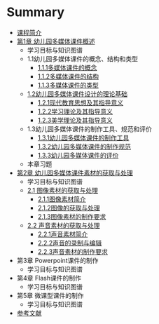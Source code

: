# Summary

* [课程简介](README.md)
* [第1章  幼儿园多媒体课件概述](chapter1.md)
  * 学习目标与知识图谱
  * 1.1幼儿园多媒体课件的概念、结构和类型
    * [1.1.1多媒体课件的概念](chapter1/111duo-mei-ti-ke-jian-de-gai-nian.md)
    * [1.1.2多媒体课件的结构](chapter1/112duo-mei-ti-ke-jian-de-jie-gou.md)
    * [1.1.3多媒体课件的类型](chapter1/113duo-mei-ti-ke-jian-de-lei-xing.md)
  * [1.2幼儿园多媒体课件设计的理论基础](chapter1/12you-er-yuan-duo-mei-ti-ke-jian-she-ji-de-li-lun-ji-chu.md)
    * [1.2.1现代教育思想及其指导意义](chapter1/12you-er-yuan-duo-mei-ti-ke-jian-she-ji-de-li-lun-ji-chu/121xian-dai-jiao-yu-si-xiang-ji-qi-zhi-dao-yi-yi.md)
    * [1.2.2学习理论及其指导意义](chapter1/12you-er-yuan-duo-mei-ti-ke-jian-she-ji-de-li-lun-ji-chu/122xue-xi-li-lun-ji-qi-zhi-dao-yi-yi.md)
    * [1.2.3美学理论及其指导意义](chapter1/12you-er-yuan-duo-mei-ti-ke-jian-she-ji-de-li-lun-ji-chu/123mei-xue-li-lun-ji-qi-zhi-dao-yi-yi.md)
  * 1.3幼儿园多媒体课件的制作工具、规范和评价
    * [1.3.1幼儿园多媒体课件的制作工具](chapter1/131you-er-yuan-duo-mei-ti-ke-jian-de-zhi-zuo-gong-ju.md)
    * [1.3.2幼儿园多媒体课件的制作规范](chapter1/132you-er-yuan-duo-mei-ti-ke-jian-de-zhi-zuo-gui-fan.md)
    * [1.3.3幼儿园多媒体课件的评价](chapter1/133you-er-yuan-duo-mei-ti-ke-jian-de-ping-jia.md)
  * 本章习题
* [第2章  幼儿园多媒体课件素材的获取与处理](di-2-zhang-you-er-yuan-duo-mei-ti-ke-jian-su-cai-de-huo-qu-yu-chu-li.md)
  * 学习目标与知识图谱
  * [2.1 图像素材的获取与处理](di-2-zhang-you-er-yuan-duo-mei-ti-ke-jian-su-cai-de-huo-qu-yu-chu-li/21-tu-xiang-su-cai-de-huo-qu-yu-chu-li.md)
    * [2.1.1图像素材简介](di-2-zhang-you-er-yuan-duo-mei-ti-ke-jian-su-cai-de-huo-qu-yu-chu-li/21-tu-xiang-su-cai-de-huo-qu-yu-chu-li/211tu-xiang-su-cai-jian-jie.md)
    * [2.1.2图像的获取与处理](di-2-zhang-you-er-yuan-duo-mei-ti-ke-jian-su-cai-de-huo-qu-yu-chu-li/21-tu-xiang-su-cai-de-huo-qu-yu-chu-li/212tu-xiang-de-huo-qu-yu-chu-li.md)
    * [2.1.3图像素材的制作要求](di-2-zhang-you-er-yuan-duo-mei-ti-ke-jian-su-cai-de-huo-qu-yu-chu-li/21-tu-xiang-su-cai-de-huo-qu-yu-chu-li/213tu-xiang-su-cai-de-zhi-zuo-yao-qiu.md)
  * [2.2 声音素材的获取与处理](di-2-zhang-you-er-yuan-duo-mei-ti-ke-jian-su-cai-de-huo-qu-yu-chu-li/22-sheng-yin-su-cai-de-huo-qu-yu-chu-li.md)
    * [2.2.1声音素材简介](di-2-zhang-you-er-yuan-duo-mei-ti-ke-jian-su-cai-de-huo-qu-yu-chu-li/221sheng-yin-su-cai-jian-jie.md)
    * [2.2.2声音的录制与编辑](di-2-zhang-you-er-yuan-duo-mei-ti-ke-jian-su-cai-de-huo-qu-yu-chu-li/222sheng-yin-de-lu-zhi-yu-bian-ji.md)
    * [2.2.3声音素材的制作要求](di-2-zhang-you-er-yuan-duo-mei-ti-ke-jian-su-cai-de-huo-qu-yu-chu-li/223sheng-yin-su-cai-de-zhi-zuo-yao-qiu.md)
* 第3章  Powerpoint课件的制作
  * 学习目标与知识图谱
* 第4章  Flash课件的制作
  * 学习目标与知识图谱
* 第5章  微课型课件的制作
  * 学习目标与知识图谱
* [参考文献](can-kao-wen-xian.md)

